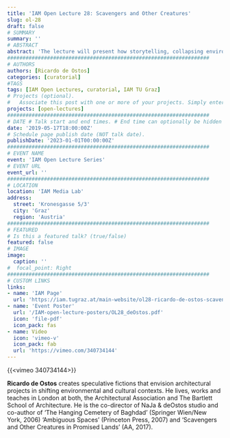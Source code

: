 ```yaml
---
title: 'IAM Open Lecture 28: Scavengers and Other Creatures'
slug: ol-28
draft: false
# SUMMARY
summary: ''
# ABSTRACT 
abstract: 'The lecture will present how storytelling, collapsing environments and innovation in design shape an innovative understanding of the built environment. With a photographic documentation of unique places on the Planet Earth Scavengers and Other Creatures explores the gripping power of myth and fiction as radical narratives for imagining the near future of cities and forests.'
##################################################################
# AUTHORS 
authors: [Ricardo de Ostos]
categories: [curatorial]
#TAGS
tags: [IAM Open Lectures, curatorial, IAM TU Graz]
# Projects (optional).
#   Associate this post with one or more of your projects. Simply enter your project's folder or file name without extension. Otherwise, set `projects = []`.
projects: [open-lectures]
##################################################################
# DATE # Talk start and end times. # End time can optionally be hidden by prefixing the line with `#`.
date: '2019-05-17T18:00:00Z'
# Schedule page publish date (NOT talk date).
publishDate: '2023-01-01T00:00:00Z'
##################################################################
# EVENT NAME 
event: 'IAM Open Lecture Series'
# EVENT URL 
event_url: ''
##################################################################
# LOCATION 
location: 'IAM Media Lab'
address:
  street: 'Kronesgasse 5/3'
  city: 'Graz'
  region: 'Austria'
##################################################################
# FEATURED
# Is this a featured talk? (true/false)
featured: false
# IMAGE 
image:
  caption: ''
#  focal_point: Right
##################################################################
# CUSTOM LINKS 
links:
- name: 'IAM Page'
  url: 'https://iam.tugraz.at/main-website/ol28-ricardo-de-ostos-scavengers-and-other-creatures/'
- name: 'Event Poster'
  url: '/IAM-open-lecture-posters/OL28_deOstos.pdf'
  icon: 'file-pdf'
  icon_pack: fas
- name: Video
  icon: 'vimeo-v'
  icon_pack: fab
  url: 'https://vimeo.com/340734144'
---
```


{{<vimeo 340734144>}}

**Ricardo de Ostos** creates speculative fictions that envision architectural projects in shifting environmental and cultural contexts. He lives, works and teaches in London at both, the Architectural Association and The Bartlett School of Architecture. He is the co-director of NaJa & deOstos studio and co-author of ‘The Hanging Cemetery of Baghdad’ (Springer Wien/New York, 2006) ‘Ambiguous Spaces’ (Princeton Press, 2007) and ‘Scavengers and Other Creatures in Promised Lands’ (AA, 2017).

<!--
IAM Open Lecture #28  
Ricardo de Ostos  
Scavengers and Other Creatures  
18:00 Friday May 17 2019  
IAM Media Lab, Kronesgasse 5/III

Event poster https://iam.tugraz.at/wp-content/uploads/2019/05/OL28_deOstos.pdf
Original post: https://iam.tugraz.at/2019/05/ol_deostos/
-->